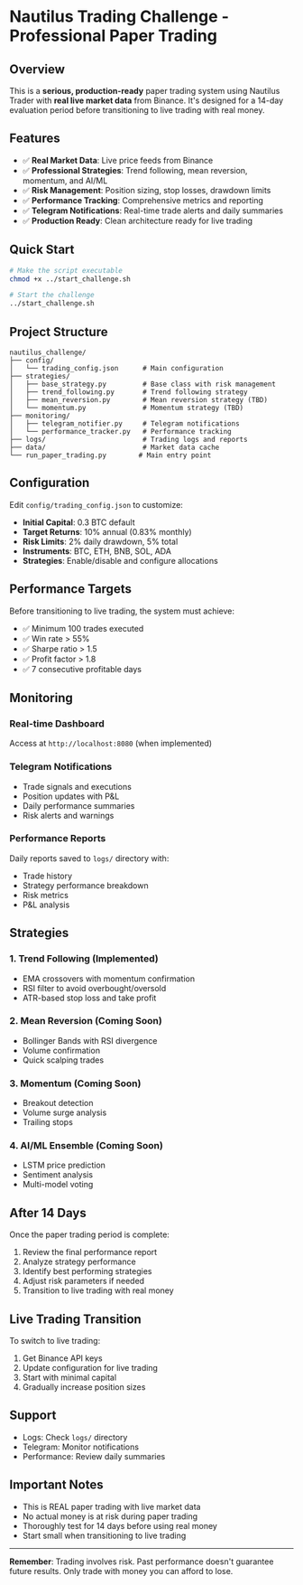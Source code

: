 # Nautilus Trading Challenge - Professional Paper Trading

## Overview

This is a **serious, production-ready** paper trading system using Nautilus Trader with **real live market data** from Binance. It's designed for a 14-day evaluation period before transitioning to live trading with real money.

## Features

- ✅ **Real Market Data**: Live price feeds from Binance
- ✅ **Professional Strategies**: Trend following, mean reversion, momentum, and AI/ML
- ✅ **Risk Management**: Position sizing, stop losses, drawdown limits
- ✅ **Performance Tracking**: Comprehensive metrics and reporting
- ✅ **Telegram Notifications**: Real-time trade alerts and daily summaries
- ✅ **Production Ready**: Clean architecture ready for live trading

## Quick Start

```bash
# Make the script executable
chmod +x ../start_challenge.sh

# Start the challenge
../start_challenge.sh
```

## Project Structure

```
nautilus_challenge/
├── config/
│   └── trading_config.json      # Main configuration
├── strategies/
│   ├── base_strategy.py         # Base class with risk management
│   ├── trend_following.py       # Trend following strategy
│   ├── mean_reversion.py        # Mean reversion strategy (TBD)
│   └── momentum.py              # Momentum strategy (TBD)
├── monitoring/
│   ├── telegram_notifier.py     # Telegram notifications
│   └── performance_tracker.py   # Performance tracking
├── logs/                        # Trading logs and reports
├── data/                        # Market data cache
└── run_paper_trading.py        # Main entry point
```

## Configuration

Edit `config/trading_config.json` to customize:

- **Initial Capital**: 0.3 BTC default
- **Target Returns**: 10% annual (0.83% monthly)
- **Risk Limits**: 2% daily drawdown, 5% total
- **Instruments**: BTC, ETH, BNB, SOL, ADA
- **Strategies**: Enable/disable and configure allocations

## Performance Targets

Before transitioning to live trading, the system must achieve:

- ✅ Minimum 100 trades executed
- ✅ Win rate > 55%
- ✅ Sharpe ratio > 1.5
- ✅ Profit factor > 1.8
- ✅ 7 consecutive profitable days

## Monitoring

### Real-time Dashboard
Access at `http://localhost:8080` (when implemented)

### Telegram Notifications
- Trade signals and executions
- Position updates with P&L
- Daily performance summaries
- Risk alerts and warnings

### Performance Reports
Daily reports saved to `logs/` directory with:
- Trade history
- Strategy performance breakdown
- Risk metrics
- P&L analysis

## Strategies

### 1. Trend Following (Implemented)
- EMA crossovers with momentum confirmation
- RSI filter to avoid overbought/oversold
- ATR-based stop loss and take profit

### 2. Mean Reversion (Coming Soon)
- Bollinger Bands with RSI divergence
- Volume confirmation
- Quick scalping trades

### 3. Momentum (Coming Soon)
- Breakout detection
- Volume surge analysis
- Trailing stops

### 4. AI/ML Ensemble (Coming Soon)
- LSTM price prediction
- Sentiment analysis
- Multi-model voting

## After 14 Days

Once the paper trading period is complete:

1. Review the final performance report
2. Analyze strategy performance
3. Identify best performing strategies
4. Adjust risk parameters if needed
5. Transition to live trading with real money

## Live Trading Transition

To switch to live trading:

1. Get Binance API keys
2. Update configuration for live trading
3. Start with minimal capital
4. Gradually increase position sizes

## Support

- Logs: Check `logs/` directory
- Telegram: Monitor notifications
- Performance: Review daily summaries

## Important Notes

- This is REAL paper trading with live market data
- No actual money is at risk during paper trading
- Thoroughly test for 14 days before using real money
- Start small when transitioning to live trading

---

**Remember**: Trading involves risk. Past performance doesn't guarantee future results. Only trade with money you can afford to lose.